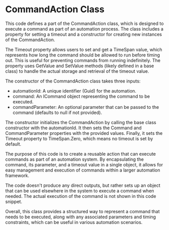 # CommandAction Class

This code defines a part of the CommandAction class, which is designed to execute a command as part of an automation process. The class includes a property for setting a timeout and a constructor for creating new instances of the CommandAction.

The Timeout property allows users to set and get a TimeSpan value, which represents how long the command should be allowed to run before timing out. This is useful for preventing commands from running indefinitely. The property uses GetValue and SetValue methods (likely defined in a base class) to handle the actual storage and retrieval of the timeout value.

The constructor of the CommandAction class takes three inputs:

- automationId: A unique identifier (Guid) for the automation.
- command: An ICommand object representing the command to be executed.
- commandParameter: An optional parameter that can be passed to the command (defaults to null if not provided).

The constructor initializes the CommandAction by calling the base class constructor with the automationId. It then sets the Command and CommandParameter properties with the provided values. Finally, it sets the Timeout property to TimeSpan.Zero, which means no timeout is set by default.

The purpose of this code is to create a reusable action that can execute commands as part of an automation system. By encapsulating the command, its parameter, and a timeout value in a single object, it allows for easy management and execution of commands within a larger automation framework.

The code doesn't produce any direct outputs, but rather sets up an object that can be used elsewhere in the system to execute a command when needed. The actual execution of the command is not shown in this code snippet.

Overall, this class provides a structured way to represent a command that needs to be executed, along with any associated parameters and timing constraints, which can be useful in various automation scenarios.